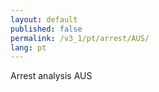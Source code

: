 ```yaml
---
layout: default
published: false
permalink: /v3_1/pt/arrest/AUS/
lang: pt
---
```


Arrest analysis AUS
